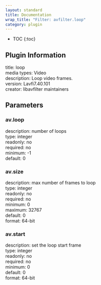 ```yaml
---
layout: standard
title: Documentation
wrap_title: "Filter: avfilter.loop"
category: plugin
---
```

* TOC
{:toc}

## Plugin Information

title: loop  
media types:
Video  
description: Loop video frames.  
version: Lavfi7.40.101  
creator: libavfilter maintainers  

## Parameters

### av.loop

  
description:
number of loops  
type: integer  
readonly: no  
required: no  
minimum: -1  
default: 0  

### av.size

  
description:
max number of frames to loop  
type: integer  
readonly: no  
required: no  
minimum: 0  
maximum: 32767  
default: 0  
format: 64-bit  

### av.start

  
description:
set the loop start frame  
type: integer  
readonly: no  
required: no  
minimum: 0  
default: 0  
format: 64-bit  

